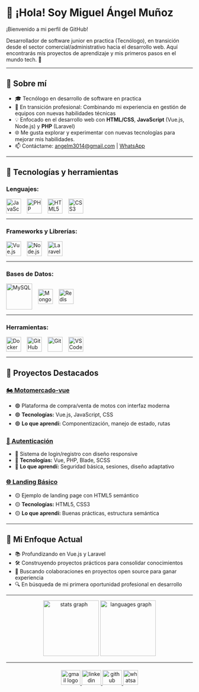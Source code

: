 # 👋 ¡Hola! Soy Miguel Ángel Muñoz

¡Bienvenido a mi perfil de GitHub! 

Desarrollador de software junior en practica (Tecnólogo), en transición desde el sector comercial/administrativo hacia el desarrollo web. Aquí encontrarás mis proyectos de aprendizaje y mis primeros pasos en el mundo tech. 🚀

---

## 💼 Sobre mí

- 🎓 Tecnólogo en desarrollo de software en practica
- 🔄 En transición profesional: Combinando mi experiencia en gestión de equipos con nuevas habilidades técnicas
- 💡 Enfocado en el desarrollo web con **HTML/CSS**, **JavaScript** (Vue.js, Node.js) y **PHP** (Laravel)
- 🌐 Me gusta explorar y experimentar con nuevas tecnologías para mejorar mis habilidades.
- 📫 Contáctame: [angelm3014@gmail.com](mailto:angelm3014@gmail.com) | [WhatsApp](https://wa.me/573125257631)

---

## 🔧 Tecnologías y herramientas

### Lenguajes:
<div style="display: flex; flex-wrap: wrap; gap: 16px; align-items: center; margin-top: 10px;">
  <img src="https://cdn.jsdelivr.net/gh/devicons/devicon/icons/javascript/javascript-original.svg" height="40" alt="JavaScript" title="JavaScript" />
  <img src="https://cdn.jsdelivr.net/gh/devicons/devicon/icons/php/php-original.svg" height="40" alt="PHP" title="PHP" />
  <img src="https://cdn.jsdelivr.net/gh/devicons/devicon/icons/html5/html5-original.svg" height="40" alt="HTML5" title="HTML5" />
  <img src="https://cdn.jsdelivr.net/gh/devicons/devicon/icons/css3/css3-original.svg" height="40" alt="CSS3" title="CSS3" />
</div>

---

### Frameworks y Librerías:
<div style="display: flex; flex-wrap: wrap; gap: 16px; align-items: center; margin-top: 10px;">
  <img src="https://cdn.jsdelivr.net/gh/devicons/devicon/icons/vuejs/vuejs-original.svg" height="40" alt="Vue.js" title="Vue.js" />
  <img src="https://cdn.jsdelivr.net/gh/devicons/devicon/icons/nodejs/nodejs-original.svg" height="40" alt="Node.js" title="Node.js" />
  <img src="https://cdn.jsdelivr.net/gh/devicons/devicon/icons/laravel/laravel-original.svg" height="40" alt="Laravel" title="Laravel" />
</div>

---

### Bases de Datos:
<div style="display: flex; flex-wrap: wrap; gap: 16px; align-items: center; margin-top: 10px;">
  <img src="https://cdn.jsdelivr.net/gh/devicons/devicon/icons/mysql/mysql-original-wordmark.svg" height="70" alt="MySQL" title="MySQL" />
  <img src="https://cdn.jsdelivr.net/gh/devicons/devicon/icons/mongodb/mongodb-original.svg" height="40" alt="MongoDB" title="MongoDB" /> 
  <img src="https://cdn.jsdelivr.net/gh/devicons/devicon/icons/redis/redis-original.svg" height="40" alt="Redis" title="Redis" />
</div>

---

### Herramientas:
<div style="display: flex; flex-wrap: wrap; gap: 16px; align-items: center; margin-top: 10px;">
  <img src="https://cdn.jsdelivr.net/gh/devicons/devicon/icons/docker/docker-original.svg" height="40" alt="Docker" title="Docker" />
  <img src="https://cdn.jsdelivr.net/gh/devicons/devicon/icons/github/github-original.svg" height="40" alt="GitHub" title="GitHub" />
  <img src="https://cdn.jsdelivr.net/gh/devicons/devicon/icons/git/git-original.svg" height="40" alt="Git" title="Git" />
  <img src="https://cdn.jsdelivr.net/gh/devicons/devicon/icons/vscode/vscode-original.svg" height="40" alt="VSCode" title="VSCode" />
</div>

---

## 📌 Proyectos Destacados

### [🏍 Motomercado-vue](https://github.com/Miguel0918/Motomercado-vue)
- 🟢 Plataforma de compra/venta de motos con interfaz moderna
- 🟢 **Tecnologías:** Vue.js, JavaScript, CSS
- 🟢 **Lo que aprendí:** Componentización, manejo de estado, rutas

### [🔐 Autenticación](https://github.com/Miguel0918/autenticacion)
- 🔵 Sistema de login/registro con diseño responsive
- 🔵 **Tecnologías:** Vue, PHP, Blade, SCSS
- 🔵 **Lo que aprendí:** Seguridad básica, sesiones, diseño adaptativo

### [🌐 Landing Básico](https://github.com/Miguel0918/landing-basico-html5)
- 🟡 Ejemplo de landing page con HTML5 semántico
- 🟡 **Tecnologías:** HTML5, CSS3
- 🟡 **Lo que aprendí:** Buenas prácticas, estructura semántica

---

## 🎯 Mi Enfoque Actual

- 📚 Profundizando en Vue.js y Laravel
- 🛠 Construyendo proyectos prácticos para consolidar conocimientos
- 🤝 Buscando colaboraciones en proyectos open source para ganar experiencia
- 🔍 En búsqueda de mi primera oportunidad profesional en desarrollo

---

<div align="center">
  <img src="https://github-readme-stats.vercel.app/api?username=Miguel0918&hide_title=true&hide_rank=false&show_icons=true&include_all_commits=true&count_private=true&disable_animations=false&theme=github_dark&locale=en&hide_border=true&order=1" height="150" alt="stats graph"  />
  <img src="https://github-readme-stats.vercel.app/api/top-langs?username=Miguel0918&locale=en&hide_title=true&layout=compact&card_width=320&langs_count=10&theme=github_dark&hide_border=true&order=2" height="150" alt="languages graph"  />
</div>

---

<div align="center" style="margin-top: 20px;">
  <a href="mailto:angelm3014@gmail.com" target="_blank">
    <img src="https://raw.githubusercontent.com/maurodesouza/profile-readme-generator/master/src/assets/icons/social/gmail/default.svg" width="52" height="40" alt="gmail logo" />
  </a>
  <a href="https://www.linkedin.com/in/miguel-ángel-muñoz-bautista-343415300" target="_blank">
    <img src="https://raw.githubusercontent.com/maurodesouza/profile-readme-generator/master/src/assets/icons/social/linkedin/default.svg" width="52" height="40" alt="linkedin logo" />
  </a>
  <a href="https://github.com/Miguel0918" target="_blank">
    <img src="https://cdn.jsdelivr.net/gh/devicons/devicon/icons/github/github-original.svg" width="52" height="40" alt="github logo" />
  </a>
  <a href="https://wa.me/573125257631" target="_blank">
    <img src="https://cdn-icons-png.flaticon.com/512/733/733585.png" width="40" height="40" alt="whatsapp logo" />
  </a>
</div>

